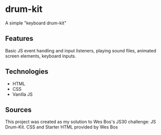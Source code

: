 # drum-kit

A simple "keyboard drum-kit"

## Features

Basic JS event handling and input listeners, playing sound files, animated screen elements, keyboard inputs.

## Technologies

* HTML
* CSS
* Vanilla JS

## Sources

This project was created as my solution to Wes Bos's JS30 challenge: JS Drum-Kit.
CSS and Starter HTML provided by Wes Bos
